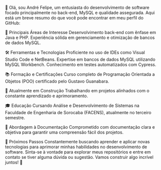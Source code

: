 👋 Olá, sou André Felipe, um entusiasta do desenvolvimento de software focado principalmente no back-end, MySQL e qualidade assegurada. Aqui está um breve resumo do que você pode encontrar em meu perfil do GitHub:

🚀 Principais Áreas de Interesse
Desenvolvimento back-end com ênfase em Java e PHP.
Experiência sólida em gerenciamento e otimização de bancos de dados MySQL.

🛠️ Ferramentas e Tecnologias
Proficiente no uso de IDEs como Visual Studio Code e NetBeans.
Expertise em bancos de dados MySQL utilizando MySQL Workbench.
Conhecimento em testes automatizados com Cypress.

📚 Formação e Certificações
Curso completo de Programação Orientada a Objetos (POO) certificado pelo Gustavo Guanabara.

📖 Atualmente em Construção
Trabalhando em projetos alinhados com o constante aprendizado e aprimoramento.

🎓 Educação
Cursando Análise e Desenvolvimento de Sistemas na Faculdade de Engenharia de Sorocaba (FACENS), atualmente no terceiro semestre.

📝 Abordagem à Documentação
Comprometido com documentação clara e objetiva para garantir uma compreensão fácil dos projetos.

🌱 Próximos Passos
Constantemente buscando aprender e aplicar novas tecnologias para aprimorar minhas habilidades no desenvolvimento de software.
Sinta-se à vontade para explorar meus repositórios e entre em contato se tiver alguma dúvida ou sugestão. Vamos construir algo incrível juntos! 🚀
